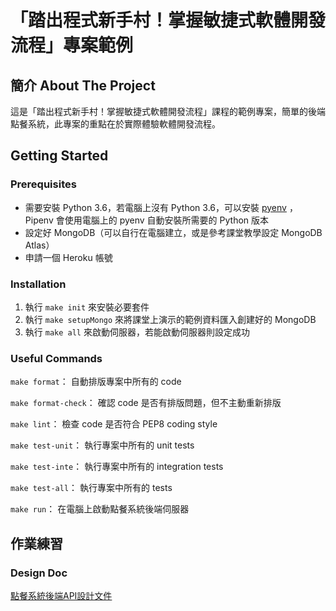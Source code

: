 
# 「踏出程式新手村！掌握敏捷式軟體開發流程」專案範例

## 簡介 About The Project

這是「踏出程式新手村！掌握敏捷式軟體開發流程」課程的範例專案，簡單的後端點餐系統，此專案的重點在於實際體驗軟體開發流程。

## Getting Started

### Prerequisites

- 需要安裝 Python 3.6，若電腦上沒有 Python 3.6，可以安裝 [pyenv](https://github.com/pyenv/pyenv) ，Pipenv 會使用電腦上的 pyenv 自動安裝所需要的 Python 版本
- 設定好 MongoDB（可以自行在電腦建立，或是參考課堂教學設定 MongoDB Atlas）
- 申請一個 Heroku 帳號

### Installation

1. 執行 ```make init``` 來安裝必要套件
2. 執行 ``` make setupMongo ``` 來將課堂上演示的範例資料匯入創建好的 MongoDB
3. 執行 ```make all``` 來啟動伺服器，若能啟動伺服器則設定成功

### Useful Commands

```make format```： 自動排版專案中所有的 code

```make format-check```： 確認 code 是否有排版問題，但不主動重新排版

```make lint```： 檢查 code 是否符合 PEP8 coding style

```make test-unit```： 執行專案中所有的 unit tests

```make test-inte```： 執行專案中所有的 integration tests

```make test-all```： 執行專案中所有的 tests

```make run```： 在電腦上啟動點餐系統後端伺服器

## 作業練習

### Design Doc
[點餐系統後端API設計文件](https://github.com/yeeway0609/hahow-software-development-course/tree/main/design_doc)